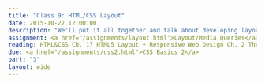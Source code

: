```yaml
---
title: "Class 9: HTML/CSS Layout"
date: 2015-10-27 12:00:00
description: "We'll put it all together and talk about developing layout systems in HTML/CSS.  We'll talk about recent advancements in CSS relating to layout.  We'll practice with a hands-on assignment using media queries."
assignment: <a href="/assignments/layout.html">Layout/Media Queries</a>
reading: HTML&CSS Ch. 17 HTML5 Layout + Responsive Web Design Ch. 2 The Flexible Grid, Ch. 3 Flexible Images, Ch. 4 Media Queries and <a href="http://lynda.com/CSS-tutorials/Making-Sense-CSS-Box-Model/372544-2.html">Understanding the CSS Box Model on Lynda.com</a>
due: <a href="/assignments/css2.html">CSS Basics 2</a>
part: "3"
layout: wide
---
```


